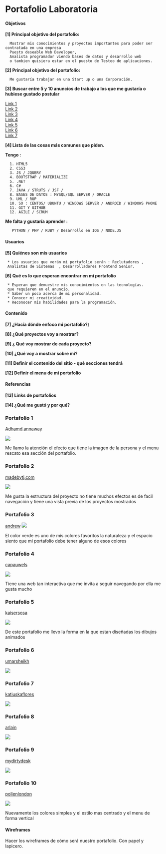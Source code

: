 # Portafolio Laboratoria

#### Objetivos

**[1]  Principal objetivo del portafolio:**

      Mostrar mis conocimientos y proyectos importantes para poder ser contratada en una empresa
      Puesto deseable Web Developer, 
      Analista programador viendo bases de datos y desarrollo web
      o tambien quisiera estar en el puesto de Testeo de aplicaciones.

**[2]  Principal objetivo del portafolio:**

      Me gustaría trabajar en una Start up o una Corporación.

**[3]  Buscar entre 5 y 10 anuncios de trabajo a los que me gustaría o hubiese gustado postular**

[Link 1](https://www.laborum.pe/p/aviso/615903/)  
[Link 2](http://aptitus.com/ofertas-de-trabajo/practicante-frontend--grupo-el-comercio--la-victoria-g2ymd)  
[Link 3](http://www.bumeran.com.pe/empleos/programador-frontend-media-lab-1002158679.html)  
[Link 4](http://www.bumeran.com.pe/empleos/programador-web-colegio-bertolt-brecht-1111048523.html)  
[Link 5](https://www.laborum.pe/p/aviso/618212/)  
[Link 6](https://www.laborum.pe/p/aviso/618938/)  
[Link 7](https://www.laborum.pe/p/aviso/618187/)  
             

**[4] Lista de las cosas más comunes que piden.**

**Tengo :**

      1. HTML5
      2. CSS3
      3. JS / JQUERY
      4. BOOTSTRAP / MATERIALIZE
      5. .NET
      6. C#
      7. JAVA / STRUTS / JSF / 
      8. BASES DE DATOS : MYSQL/SQL SERVER / ORACLE
      9. UML / RUP
      10. SO : CENTOS/ UBUNTU / WINDOWS SERVER / ANDROID / WINDOWS PHONE
      11. GIT Y GITHUB 
      12. AGILE / SCRUM

**Me falta y gustaría aprender :**

       PYTHON / PHP / RUBY / Desarrollo en IOS / NODE.JS 

#### Usuarios

**[5] Quiénes son mis usuarios**

     * Los usuarios que verán mi portafolio serán : Reclutadores , 
     Analistas de Sistemas  , Desarrolladores Frontend Senior.
     
**[6] Qué es lo que esperan encontrar en mi portafolio**

     * Esperan que demuestre mis conocimientos en las tecnologías.
     que requieren en el anuncio.
     * Saber un poco acerca de mi personalidad.
     * Conocer mi creatividad.
     * Reconocer mis habilidades para la programación. 

#### Contenido 

**[7] ¿Hacía dónde enfoco mi portafolio?**}


**[8] ¿Qué proyectos voy a mostrar?**

**[9] ¿ Qué voy mostrar de cada proyecto?**

**[10] ¿Qué voy a mostrar sobre mi?**

**[11] Definir el contenido del sitio - qué secciones tendrá**

**[12] Definir el menu de mi portafolio**


#### Referencias

**[13] Links de portafolios**

**[14] ¿Qué me gustó y por qué?**

### Portafolio 1

[Adhamd annaway](http://www.adhamdannaway.com/)  

![](https://s13.postimg.org/kuyhnzmtz/image.png)

Me llamo la atención el efecto que tiene la imagen de la persona y el menu rescato esa sección del portafolio.

### Portafolio 2

[madebytj.com](http://www.madebytj.com/)  

![](https://s13.postimg.org/5ar3xgcpj/2.png)

Me gusta la estructura del proyecto no tiene muchos efectos es de facil navegación y tiene una vista previa de los proyectos mostrados 

### Portafolio 3

[andrew](http://www.hm-andrew.com/)
![](https://s21.postimg.org/f9drebcrr/sdfdfdsf.png)

El color verde es uno de mis colores favoritos la naturaleza y el espacio siento que mi portafolio debe tener alguno de esos colores   

### Portafolio 4

[capauwels](http://capauwels.com/)

![](https://s13.postimg.org/5rgwxmpuf/5.png)

Tiene una web tan interactiva que me invita a seguir navegando por ella me gusta mucho

### Portafolio 5

[kaisersosa](http://www.kaisersosa.com/)

![](https://s13.postimg.org/xsuybbv4n/6.png)

De este portafolio me llevo la forma en la que estan diseñadas los dibujos animados   

### Portafolio 6

[umarsheikh](http://umarsheikh.co.uk/#/umar-sheikh)

![](https://s13.postimg.org/xsuybbv4n/6.png)

### Portafolio 7

[katiuskaflores](http://www.katiuskaflores.com/)

![](https://s13.postimg.org/7zv3eywyf/8.png)


### Portafolio 8

[arlain](http://arlain.net/)

![](https://s13.postimg.org/ca9rak21j/image.png)

### Portafolio 9

[mydirtydesk](http://www.mydirtydesk.com/)

![](https://s13.postimg.org/u1ldp0hg7/10.png)

### Portafolio 10

[pollenlondon](http://pollenlondon.com/)

![](https://s13.postimg.org/xc9qow7dj/3.png)



Nuevamente los colores simples y el estilo mas centrado y el menu de forma vertical




#### Wireframes 

Hacer los wireframes de cómo será nuestro portafolio. Con papel y lapicero. 

